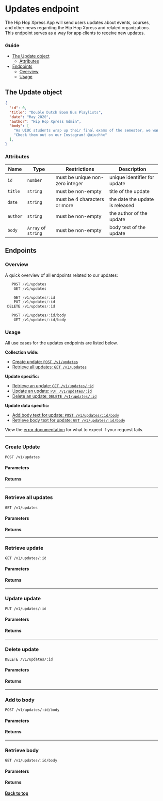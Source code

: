 # Updates endpoint
The Hip Hop Xpress App will send users updates about events, courses, and other news regarding the Hip Hop Xpress and related organizations. This endpoint serves as a way for app clients to receive new updates.

### Guide
* [The Update object](#the-update-object)
  * [Attributes](#attributes)
* [Endpoints](#endpoints)
  * [Overview](#overview)
  * [Usage](#usage)

## The Update object
```json
{
  "id": 0,
  "title": "Double Dutch Boom Bus Playlists",
  "date": "May 2020",
  "author": "Hip Hop Xpress Admin",
  "body": [
    "As UIUC students wrap up their final exams of the semester, we want...",
    "Check them out on our Instagram! @uiuchhx"
  ],
}
```

### Attributes

Name | Type | Restrictions | Description
-|-|-|-
`id` | `number` | must be unique non-zero integer | unique identifier for update
`title` | `string` | must be non-empty | title of the update
`date` | `string` | must be 4 characters or more | the date the update is released
`author` | `string` | must be non-empty | the author of the update
`body` | `Array` of `string` | must be non-empty | body text of the update

## Endpoints

### Overview
A quick overview of all endpoints related to our updates:

```javascript
   POST /v1/updates
    GET /v1/updates

    GET /v1/updates/:id
    PUT /v1/updates/:id
 DELETE /v1/updates/:id

   POST /v1/updates/:id/body
    GET /v1/updates/:id/body
```

### Usage
All use cases for the updates endpoints are listed below.

**Collection wide:**
* [Create update: `POST /v1/updates`](#create-update)
* [Retrieve all updates: `GET /v1/updates`](#retrieve-all-updates)

**Update specific:**
* [Retrieve an update: `GET /v1/updates/:id`](#retrieve-update)
* [Update an update: `PUT /v1/updates/:id`](#update-update)
* [Delete an update: `DELETE /v1/updates/:id`](#delete-update)

**Update data specific:**
* [Add body text for update: `POST /v1/updates/:id/body`](#add-to-body)
* [Retrieve body text for update: `GET /v1/updates/:id/body`](#retrieve-body)

View the [error documentation](errors) for what to expect if your request fails.

---

### Create Update
`POST /v1/updates`

#### Parameters

#### Returns

---

### Retrieve all updates
`GET /v1/updates`

#### Parameters

#### Returns

---

### Retrieve update
`GET /v1/updates/:id`

#### Parameters

#### Returns

---

### Update update
`PUT /v1/updates/:id`

#### Parameters

#### Returns

---

### Delete update
`DELETE /v1/updates/:id`

#### Parameters

#### Returns

---

### Add to body
`POST /v1/updates/:id/body`

#### Parameters

#### Returns

---

### Retrieve body
`GET /v1/updates/:id/body`

#### Parameters

#### Returns

[**Back to top**](#updates-endpoint)